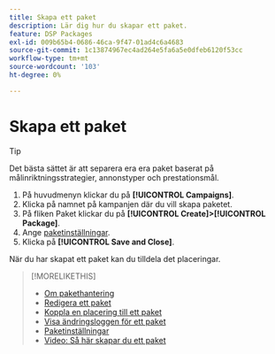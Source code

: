 ```yaml
---
title: Skapa ett paket
description: Lär dig hur du skapar ett paket.
feature: DSP Packages
exl-id: 009b65b4-0686-46ca-9f47-01ad4c6a4683
source-git-commit: 1c13874967ec4ad264e5fa6a5e0dfeb6120f53cc
workflow-type: tm+mt
source-wordcount: '103'
ht-degree: 0%

---
```


# Skapa ett paket

>[!TIP]
>
>Det bästa sättet är att separera era era paket baserat på målinriktningsstrategier, annonstyper och prestationsmål.

1. På huvudmenyn klickar du på **[!UICONTROL Campaigns]**.
1. Klicka på namnet på kampanjen där du vill skapa paketet.
1. På fliken Paket klickar du på **[!UICONTROL Create]>[!UICONTROL Package]**.
1. Ange [paketinställningar](package-settings.md).
1. Klicka på **[!UICONTROL Save and Close]**.

När du har skapat ett paket kan du tilldela det placeringar.

>[!MORELIKETHIS]
>
>* [Om pakethantering](package-about.md)
>* [Redigera ett paket](package-edit.md)
>* [Koppla en placering till ett paket](package-attach-placement.md)
>* [Visa ändringsloggen för ett paket](package-change-log.md)
>* [Paketinställningar](package-settings.md)
>* [Video: Så här skapar du ett paket](https://experienceleague.adobe.com/docs/advertising-cloud-learn/tutorials/dsp/package-create.html)

